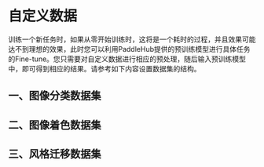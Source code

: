 # 自定义数据

训练一个新任务时，如果从零开始训练时，这将是一个耗时的过程，并且效果可能达不到理想的效果，此时您可以利用PaddleHub提供的预训练模型进行具体任务的Fine-tune。您只需要对自定义数据进行相应的预处理，随后输入预训练模型中，即可得到相应的结果。请参考如下内容设置数据集的结构。


## 一、图像分类数据集

## 二、图像着色数据集

## 三、风格迁移数据集
